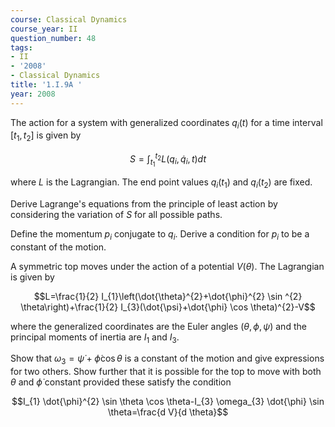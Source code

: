 ```yaml
---
course: Classical Dynamics
course_year: II
question_number: 48
tags:
- II
- '2008'
- Classical Dynamics
title: '1.I.9A '
year: 2008
---
```



The action for a system with generalized coordinates $q_{i}(t)$ for a time interval $\left[t_{1}, t_{2}\right]$ is given by

$$S=\int_{t_{1}}^{t_{2}} L\left(q_{i}, \dot{q}_{i}, t\right) d t$$

where $L$ is the Lagrangian. The end point values $q_{i}\left(t_{1}\right)$ and $q_{i}\left(t_{2}\right)$ are fixed.

Derive Lagrange's equations from the principle of least action by considering the variation of $S$ for all possible paths.

Define the momentum $p_{i}$ conjugate to $q_{i}$. Derive a condition for $p_{i}$ to be a constant of the motion.

A symmetric top moves under the action of a potential $V(\theta)$. The Lagrangian is given by

$$L=\frac{1}{2} I_{1}\left(\dot{\theta}^{2}+\dot{\phi}^{2} \sin ^{2} \theta\right)+\frac{1}{2} I_{3}(\dot{\psi}+\dot{\phi} \cos \theta)^{2}-V$$

where the generalized coordinates are the Euler angles $(\theta, \phi, \psi)$ and the principal moments of inertia are $I_{1}$ and $I_{3}$.

Show that $\omega_{3}=\dot{\psi}+\dot{\phi} \cos \theta$ is a constant of the motion and give expressions for two others. Show further that it is possible for the top to move with both $\theta$ and $\dot{\phi}$ constant provided these satisfy the condition

$$I_{1} \dot{\phi}^{2} \sin \theta \cos \theta-I_{3} \omega_{3} \dot{\phi} \sin \theta=\frac{d V}{d \theta}$$
